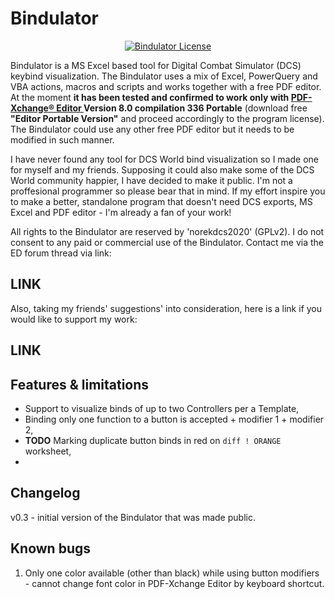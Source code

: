 # Bindulator

<p align="center">
       <a href="https://github.com/norekdcs2020/Bindulator/blob/master/LICENSE">
       <img src="https://img.shields.io/badge/License-GPLv2-red.svg" alt="Bindulator License">
       </a>
</p>

Bindulator is a MS Excel based tool for Digital Combat Simulator (DCS) keybind visualization. The Bindulator uses a mix of Excel, PowerQuery and VBA actions, macros and scripts and works together with a free PDF editor. At the moment **it has been tested and confirmed to work only with <a href = https://www.tracker-software.com/product/pdf-xchange-editor> PDF-Xchange® Editor </a> Version 8.0 compilation 336 Portable** (download free __"Editor Portable Version"__ and proceed accordingly to the program license). The Bindulator could use any other free PDF editor but it needs to be modified in such manner.

I have never found any tool for DCS World bind visualization so I made one for myself and my friends. Supposing it could also make some of the DCS World community happier, I have decided to make it public. I'm not a proffesional programmer so please bear that in mind. If my effort inspire you to make a better, standalone program that doesn't need DCS exports, MS Excel and PDF editor - I'm already a fan of your work!

All rights to the Bindulator are reserved by 'norekdcs2020' (GPLv2). I do not consent to any paid or commercial use of the Bindulator. Contact me via the ED forum thread via link:
## **LINK**

Also, taking my friends' suggestions' into consideration, here is a link if you would like to support my work:
## **LINK**




## Features & limitations
- Support to visualize binds of up to two Controllers per a Template,
- Binding only one function to a button is accepted + modifier 1 + modifier 2,
- **TODO** Marking duplicate button binds in red on ```diff ! ORANGE ``` worksheet,
-

## Changelog
v0.3 - initial version of the Bindulator that was made public.

## Known bugs
1) Only one color available (other than black) while using button modifiers - cannot change font color in PDF-Xchange Editor by keyboard shortcut.

